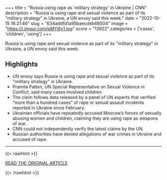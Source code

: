 +++
title = "Russia using rape as 'military strategy' in Ukraine | CNN"
description = "Russia is using rape and sexual violence as part of its \"military strategy\" in Ukraine, a UN envoy said this week."
date = "2022-10-15 16:21:46"
slug = "634addfd1a95baecdeb68504"
image = "https://i.imgur.com/pMYi6y1.jpg"
score = "13922"
categories = ['cases', 'children', 'using']
+++

Russia is using rape and sexual violence as part of its \"military strategy\" in Ukraine, a UN envoy said this week.

## Highlights

- UN envoy says Russia is using rape and sexual violence as part of its "military strategy" in Ukraine.
- Pramila Patten, UN Special Representative on Sexual Violence in Conflict, said many cases involved children.
- The claim follows data released by a panel of UN experts that verified “more than a hundred cases” of rape or sexual assault incidents reported in Ukraine since February.
- Ukrainian officials have repeatedly accused Moscow’s forces of sexually abusing women and children, claiming they are using rape as weapons of war.
- CNN could not independently verify the latest claims by the UN.
- Russian authorities have denied allegations of war crimes in Ukraine and accused of rape.

---

{{< rawhtml >}}
  <p class="article-category">
    <a target="_blank" href="https://www.cnn.com/2022/10/15/europe/russia-ukraine-rape-sexual-violence-military-intl-hnk/index.html">READ THE ORIGINAL ARTICLE</a>
  </p>
{{< /rawhtml >}}
